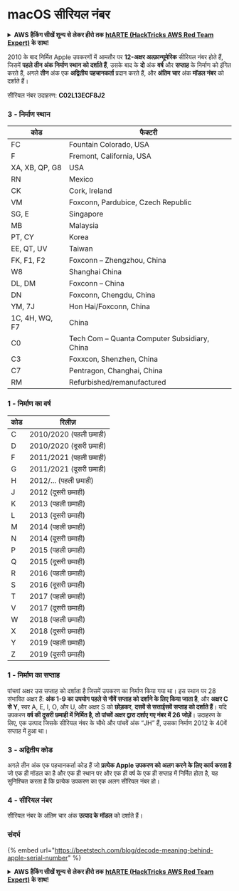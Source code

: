# macOS सीरियल नंबर

<details>

<summary><strong>AWS हैकिंग सीखें शून्य से लेकर हीरो तक</strong> <a href="https://training.hacktricks.xyz/courses/arte"><strong>htARTE (HackTricks AWS Red Team Expert)</strong></a><strong> के साथ!</strong></summary>

HackTricks का समर्थन करने के अन्य तरीके:

* यदि आप अपनी **कंपनी का विज्ञापन HackTricks में देखना चाहते हैं** या **HackTricks को PDF में डाउनलोड करना चाहते हैं** तो [**सब्सक्रिप्शन प्लान्स**](https://github.com/sponsors/carlospolop) देखें!
* [**आधिकारिक PEASS & HackTricks स्वैग**](https://peass.creator-spring.com) प्राप्त करें
* [**The PEASS Family**](https://opensea.io/collection/the-peass-family) की खोज करें, हमारा विशेष [**NFTs**](https://opensea.io/collection/the-peass-family) संग्रह
* 💬 [**Discord समूह**](https://discord.gg/hRep4RUj7f) में **शामिल हों** या [**telegram समूह**](https://t.me/peass) में या **Twitter** 🐦 पर मुझे **फॉलो** करें [**@carlospolopm**](https://twitter.com/carlospolopm)**.**
* **अपनी हैकिंग ट्रिक्स साझा करें, HackTricks** के [**github repos**](https://github.com/carlospolop/hacktricks) और [**HackTricks Cloud**](https://github.com/carlospolop/hacktricks-cloud) में PRs सबमिट करके.

</details>

2010 के बाद निर्मित Apple उपकरणों में आमतौर पर **12-अक्षर अल्फ़ान्यूमेरिक** सीरियल नंबर होते हैं, जिसमें **पहले तीन अंक निर्माण स्थान को दर्शाते हैं**, उसके बाद के **दो** अंक **वर्ष** और **सप्ताह** के निर्माण को इंगित करते हैं, अगले **तीन** अंक एक **अद्वितीय** **पहचानकर्ता** प्रदान करते हैं, और **अंतिम** **चार** अंक **मॉडल नंबर** को दर्शाते हैं।

सीरियल नंबर उदाहरण: **C02L13ECF8J2**

### **3 - निर्माण स्थान**

| कोड           | फैक्टरी                                      |
| -------------- | -------------------------------------------- |
| FC             | Fountain Colorado, USA                       |
| F              | Fremont, California, USA                     |
| XA, XB, QP, G8 | USA                                          |
| RN             | Mexico                                       |
| CK             | Cork, Ireland                                |
| VM             | Foxconn, Pardubice, Czech Republic           |
| SG, E          | Singapore                                    |
| MB             | Malaysia                                     |
| PT, CY         | Korea                                        |
| EE, QT, UV     | Taiwan                                       |
| FK, F1, F2     | Foxconn – Zhengzhou, China                   |
| W8             | Shanghai China                               |
| DL, DM         | Foxconn – China                              |
| DN             | Foxconn, Chengdu, China                      |
| YM, 7J         | Hon Hai/Foxconn, China                       |
| 1C, 4H, WQ, F7 | China                                        |
| C0             | Tech Com – Quanta Computer Subsidiary, China |
| C3             | Foxxcon, Shenzhen, China                     |
| C7             | Pentragon, Changhai, China                   |
| RM             | Refurbished/remanufactured                   |

### 1 - निर्माण का वर्ष

| कोड | रिलीज़              |
| ---- | -------------------- |
| C    | 2010/2020 (पहली छमाही) |
| D    | 2010/2020 (दूसरी छमाही) |
| F    | 2011/2021 (पहली छमाही) |
| G    | 2011/2021 (दूसरी छमाही) |
| H    | 2012/... (पहली छमाही)  |
| J    | 2012 (दूसरी छमाही)      |
| K    | 2013 (पहली छमाही)      |
| L    | 2013 (दूसरी छमाही)      |
| M    | 2014 (पहली छमाही)      |
| N    | 2014 (दूसरी छमाही)      |
| P    | 2015 (पहली छमाही)      |
| Q    | 2015 (दूसरी छमाही)      |
| R    | 2016 (पहली छमाही)      |
| S    | 2016 (दूसरी छमाही)      |
| T    | 2017 (पहली छमाही)      |
| V    | 2017 (दूसरी छमाही)      |
| W    | 2018 (पहली छमाही)      |
| X    | 2018 (दूसरी छमाही)      |
| Y    | 2019 (पहली छमाही)      |
| Z    | 2019 (दूसरी छमाही)      |

### 1 - निर्माण का सप्ताह

पांचवां अक्षर उस सप्ताह को दर्शाता है जिसमें उपकरण का निर्माण किया गया था। इस स्थान पर 28 संभावित अक्षर हैं: **अंक 1-9 का उपयोग पहले से नौवें सप्ताह को दर्शाने के लिए किया जाता है**, और **अक्षर C से Y**, स्वर A, E, I, O, और U, और अक्षर S को **छोड़कर**, **दसवें से सत्ताईसवें सप्ताह को दर्शाते हैं**। यदि उपकरण **वर्ष की दूसरी छमाही में निर्मित है, तो पांचवें अक्षर द्वारा दर्शाए गए नंबर में 26 जोड़ें**। उदाहरण के लिए, एक उत्पाद जिसके सीरियल नंबर के चौथे और पांचवें अंक “JH” हैं, उसका निर्माण 2012 के 40वें सप्ताह में हुआ था।

### 3 - अद्वितीय कोड

अगले तीन अंक एक पहचानकर्ता कोड हैं जो **प्रत्येक Apple उपकरण को अलग करने के लिए कार्य करता है** जो एक ही मॉडल का है और एक ही स्थान पर और एक ही वर्ष के एक ही सप्ताह में निर्मित होता है, यह सुनिश्चित करता है कि प्रत्येक उपकरण का एक अलग सीरियल नंबर हो।

### 4 - सीरियल नंबर

सीरियल नंबर के अंतिम चार अंक **उत्पाद के मॉडल** को दर्शाते हैं।

### संदर्भ

{% embed url="https://beetstech.com/blog/decode-meaning-behind-apple-serial-number" %}

<details>

<summary><strong>AWS हैकिंग सीखें शून्य से लेकर हीरो तक</strong> <a href="https://training.hacktricks.xyz/courses/arte"><strong>htARTE (HackTricks AWS Red Team Expert)</strong></a><strong> के साथ!</strong></summary>

HackTricks का समर्थन करने के अन्य तरीके:

* यदि आप अपनी **कंपनी का विज्ञापन HackTricks में देखना चाहते हैं** या **HackTricks को PDF में डाउनलोड करना चाहते हैं** तो [**सब्सक्रिप्शन प्लान्स**](https://github.com/sponsors/carlospolop) देखें!
* [**आधिकारिक PEASS & HackTricks स्वैग**](https://peass.creator-spring.com) प्राप्त करें
* [**The PEASS Family**](https://opensea.io/collection/the-peass-family) की खोज करें, हमारा विशेष [**NFTs**](https://opensea.io/collection/the-peass-family) संग्रह
* 💬 [**Discord समूह**](https://discord.gg/hRep4RUj7f) में **शामिल हों** या [**telegram समूह**](https://t.me/peass) में या **Twitter** 🐦 पर मुझे **फॉलो** करें [**@carlospolopm**](https://twitter.com/carlospolopm)**.**
* **अपनी हैकिंग ट्रिक्स साझा करें, HackTricks** के [**github repos**](https://github.com/carlospolop/hacktricks) और [**HackTricks Cloud**](https://github.com/carlospolop/hacktricks-cloud) में PRs सबमिट करके.

</details>
